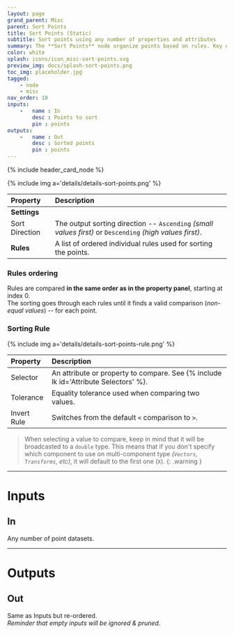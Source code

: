 ```yaml
---
layout: page
grand_parent: Misc
parent: Sort Points
title: Sort Points (Static)
subtitle: Sort points using any number of properties and attributes
summary: The **Sort Points** node organize points based on rules. Key elements include sorting direction (ascending/descending) and rules defined in a specific order. Each rule compares a selected attribute with a tolerance for equality. Note the warning on comparing values, emphasizing the default use of the first component for multi-component types.
color: white
splash: icons/icon_misc-sort-points.svg
preview_img: docs/splash-sort-points.png
toc_img: placeholder.jpg
tagged:
    - node
    - misc
nav_order: 10
inputs:
    -   name : In
        desc : Points to sort
        pin : points
outputs:
    -   name : Out
        desc : Sorted points
        pin : points
---
```


{% include header_card_node %}

{% include img a='details/details-sort-points.png' %} 

| Property       | Description          |
|:-------------|:------------------|
|**Settings**||
| Sort Direction           | The output sorting direction -- `Ascending` *(small values first)* or `Descending` *(high values first)*.  |
| **Rules**           | A list of ordered individual rules used for sorting the points.|

### Rules ordering

Rules are compared **in the same order as in the property panel**, starting at index 0.  
The sorting goes through each rules until it finds a valid comparison (*non-equal values*) -- for each point.

### Sorting Rule

{% include img a='details/details-sort-points-rule.png' %} 

| Property       | Description          |
|:-------------|:------------------|
| Selector           | An attribute or property to compare. See {% include lk id='Attribute Selectors' %}. |
| Tolerance           | Equality tolerance used when comparing two values. |
| Invert Rule           | Switches from the default `<` comparison to `>`. |

>When selecting a value to compare, keep in mind that it will be broadcasted to a `double` type. This means that if you don't specify which component to use on multi-component type *(`Vectors`, `Transforms`, etc)*, it will default to the first one (`X`).
{: .warning }

---
# Inputs
## In
Any number of point datasets.

---
# Outputs
## Out
Same as Inputs but re-ordered.  
*Reminder that empty inputs will be ignored & pruned*.